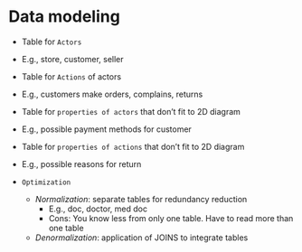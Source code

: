 # Data modeling

- Table for `Actors`
- E.g., store, customer, seller

- Table for `Actions` of actors
- E.g., customers make orders, complains, returns

- Table for `properties of actors` that don’t fit to 2D diagram
- E.g., possible payment methods for customer

- Table for `properties of actions` that don’t fit to 2D diagram
- E.g., possible reasons for return

- `Optimization`
  - _Normalization_: separate tables for redundancy reduction
    - E.g., doc, doctor, med doc
    - Cons: You know less from only one table. Have to read more than one table
  - _Denormalization_: application of JOINS to integrate tables
